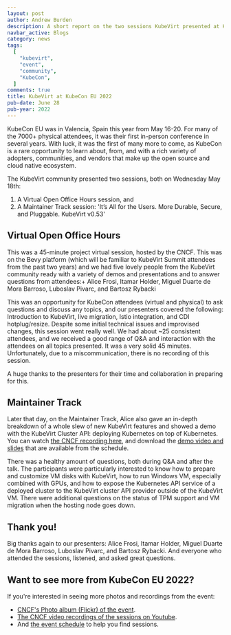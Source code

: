 ```yaml
---
layout: post
author: Andrew Burden
description: A short report on the two sessions KubeVirt presented at KubeCon EU 2022
navbar_active: Blogs
category: news
tags:
  [
    "kubevirt",
    "event",
    "community",
    "KubeCon",
  ]
comments: true
title: KubeVirt at KubeCon EU 2022
pub-date: June 28
pub-year: 2022
---
```


KubeCon EU was in Valencia, Spain this year from May 16-20. For many of the 7000+ physical attendees, it was their first in-person conference in several years. With luck, it was the first of many more to come, as KubeCon is a rare opportunity to learn about, from, and with a rich variety of adopters, communities, and vendors that make up the open source and cloud native ecosystem.

The KubeVirt community presented two sessions, both on Wednesday May 18th:
1. A Virtual Open Office Hours session, and
2. A Maintainer Track session: 'It’s All for the Users. More Durable, Secure, and Pluggable. KubeVirt v0.53'

## Virtual Open Office Hours

This was a 45-minute project virtual session, hosted by the CNCF. This was on the Bevy platform (which will be familiar to KubeVirt Summit attendees from the past two years) and we had five lovely people from the KubeVirt community ready with a variety of demos and presentations and to answer questions from attendees:+
Alice Frosi, Itamar Holder, Miguel Duarte de Mora Barroso, Luboslav Pivarc, and Bartosz Rybacki
 
This was an opportunity for KubeCon attendees (virtual and physical) to ask questions and discuss any topics, and our presenters covered the following: Introduction to KubeVirt, live migration, Istio integration, and CDI hotplug/resize.
Despite some initial technical issues and improvised changes, this session went really well. We had about ~25 consistent attendees, and we received a good range of Q&A and interaction with the attendees on all topics presented. It was a very solid 45 minutes.
Unfortunately, due to a miscommunication, there is no recording of this session. 

A huge thanks to the presenters for their time and collaboration in preparing for this. 

## Maintainer Track

Later that day, on the Maintainer Track, Alice also gave an in-depth breakdown of a whole slew of new KubeVirt features and showed a demo with the KubeVirt Cluster API: deploying Kubernetes on top of Kubernetes.
You can watch [the CNCF recording here](https://youtu.be/L9H0pz5PpKo), and download the [demo video and slides](https://kccnceu2022.sched.com/event/ytu1) that are available from the schedule. 

There was a healthy amount of questions, both during Q&A and after the talk. The participants were particularly interested to know how to prepare and customize VM disks with KubeVirt, how to run Windows VM, especially combined with GPUs, and how to expose the Kubernetes API service of a deployed cluster to the KubeVirt cluster API provider outside of the KubeVirt VM. There were additional questions on the status of TPM support and VM migration when the hosting node goes down. 

## Thank you!
Big thanks again to our presenters: Alice Frosi, Itamar Holder, Miguel Duarte de Mora Barroso, Luboslav Pivarc, and Bartosz Rybacki.
And everyone who attended the sessions, listened, and asked great questions. 

## Want to see more from KubeCon EU 2022?

If you're interested in seeing more photos and recordings from the event:
* [CNCF's Photo album (Flickr) of the event](https://www.flickr.com/photos/143247548@N03/albums/72177720298987342).
* [The CNCF video recordings of the sessions on Youtube](https://www.youtube.com/c/cloudnativefdn).
* And [the event schedule](https://events.linuxfoundation.org/kubecon-cloudnativecon-europe/program/schedule/) to help you find sessions.

